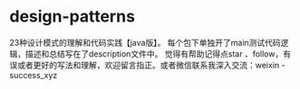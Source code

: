 # design-patterns
23种设计模式的理解和代码实践【java版】。
每个包下单独开了main测试代码逻辑，描述和总结写在了description文件中。
觉得有帮助记得点star 、follow，有误或者更好的写法和理解，欢迎留言指正。或者微信联系我深入交流：weixin - success_xyz
